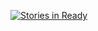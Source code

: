 [![Stories in Ready](https://badge.waffle.io/fofore/sp14sem2.png?label=ready&title=Ready)](https://waffle.io/fofore/sp14sem2)
